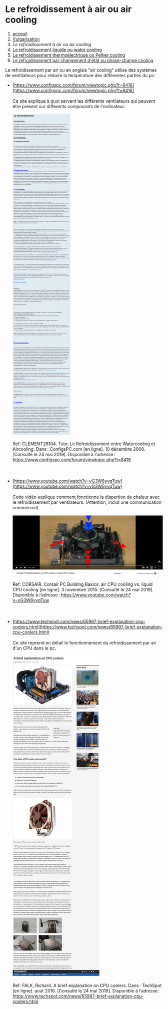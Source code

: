 <h1> Le refroidissement à air ou air cooling </h1>

1. [acceuil](index.md)
1. [Vulgarisation](vulgarisation.md)
1. *Le refroidissement à air ou air cooling*
1. [Le refroidissement liquide ou water cooling](watercooling.md)
1. [Le refroidissement thermoélectrique ou Peltier cooling](peltiercooling.md)
1. [Le refroidissement par changement d'étât ou phase-change cooling](phasechangecooling.md)


Le refroidissement par air ou en anglais "air cooling" utilise des systèmes de ventilateurs pour réduire la température des différentes parties du pc:

- [https://www.configspc.com/forum/viewtopic.php?t=8416](https://www.configspc.com/forum/viewtopic.php?t=8416)
<br>                                                                                                                                   </br>
Ce site explique à quoi servent les différents ventilateurs qui peuvent être présent sur différents composants de l'ordinateur:
<br>                                                                                                                                   </br>
![Explications des différents ventilateurs sur les différentes pièces de l'ordinateur](/image/tutoaircooling.png)
<br>                                                                                                                                   </br>
Ref: CLEMENT26104. Tuto: Le Refroidissement entre Watercooling et Aircooling. Dans : ConfigsPC.com [en ligne]. 10 décembre 2008. [Consulté le 24 mai 2019]. Disponible à l’adresse : https://www.configspc.com/forum/viewtopic.php?t=8416
<br>                                                                                                                                   </br>
<br>                                                                                                                                   </br>
- [https://www.youtube.com/watch?v=vG3W6yvqTuw](https://www.youtube.com/watch?v=vG3W6yvqTuw)
<br>                                                                                                                                   </br>
Cette vidéo explique comment fonctionne la dispertion de chaleur avec le refroidissement par ventilateurs. (Attention, inclut une communication commercial).
<br>                                                                                                                                   </br>
![Youtube vidéo Air cooling corsaire](/image/ytcorsair.png)
<br>                                                                                                                                   </br>
Ref: CORSAIR. Corsair PC Building Basics: air CPU cooling vs. liquid CPU cooling [en ligne]. 3 novembre 2015. [Consulté le 24 mai 2019]. Disponible à l’adresse : https://www.youtube.com/watch?v=vG3W6yvqTuw
<br>                                                                                                                                   </br>
<br>                                                                                                                                   </br>
- [https://www.techspot.com/news/65997-brief-explanation-cpu-coolers.html](https://www.techspot.com/news/65997-brief-explanation-cpu-coolers.html)
<br>                                                                                                                                   </br>
Ce site reprend en détail le fonctionnement du refroidissement par air d'un CPU dans le pc.
<br>                                                                                                                                   </br>
![cpu cooler](/image/techspotaircl.jpg)
<br>                                                                                                                                   </br>
Ref: FALK, Richard. A brief explanation on CPU coolers. Dans : TechSpot [en ligne]. aout 2016. [Consulté le 24 mai 2019]. Disponible à l’adresse : https://www.techspot.com/news/65997-brief-explanation-cpu-coolers.html

<br>                                                                                                                                   </br>
<br>                                                                                                                                   </br>
